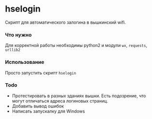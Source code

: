 # hselogin
Скрипт для автоматического залогина в вышкинский wifi.

### Что нужно
Для корректной работы необходимы python2 и модули `wx`, `requests`, `urllib2`

### Использование
Просто запустить скрипт `hselogin`

### Todo
- Протестировать в разных зданиях вышки. Есть подозрение, что могут отличаться адреса логиновых страниц.
- Добавить вывод ошибок
- Написать запускалку для Windows
